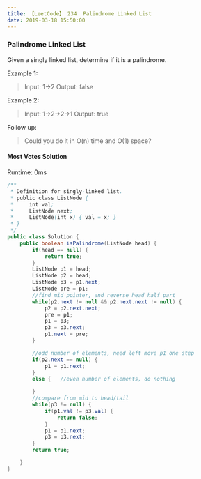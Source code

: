 ```yaml
---
title: 【LeetCode】 234  Palindrome Linked List
date: 2019-03-18 15:50:00
---
```


### Palindrome Linked List

Given a singly linked list, determine if it is a palindrome.

Example 1:

>Input: 1->2
Output: false

Example 2:

>Input: 1->2->2->1
Output: true

Follow up:
>Could you do it in O(n) time and O(1) space?


#### Most Votes Solution

Runtime: 0ms

```Java
/**
 * Definition for singly-linked list.
 * public class ListNode {
 *     int val;
 *     ListNode next;
 *     ListNode(int x) { val = x; }
 * }
 */
public class Solution {
    public boolean isPalindrome(ListNode head) {
        if(head == null) {
            return true;
        }
        ListNode p1 = head;
        ListNode p2 = head;
        ListNode p3 = p1.next;
        ListNode pre = p1;
        //find mid pointer, and reverse head half part
        while(p2.next != null && p2.next.next != null) {
            p2 = p2.next.next;
            pre = p1;
            p1 = p3;
            p3 = p3.next;
            p1.next = pre;
        }

        //odd number of elements, need left move p1 one step
        if(p2.next == null) {
            p1 = p1.next;
        }
        else {   //even number of elements, do nothing

        }
        //compare from mid to head/tail
        while(p3 != null) {
            if(p1.val != p3.val) {
                return false;
            }
            p1 = p1.next;
            p3 = p3.next;
        }
        return true;

    }
}
```

